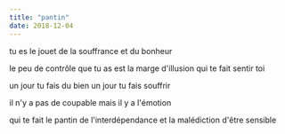 ```yaml
---
title: "pantin"
date: 2018-12-04
---
```


tu es le jouet de la souffrance
et du bonheur

le peu de contrôle que tu as
est la marge d'illusion qui te fait sentir toi

un jour tu fais du bien
un jour tu fais souffrir

il n'y a pas de coupable
mais il y a l'émotion

qui te fait le pantin de l'interdépendance
et la malédiction d'être sensible

